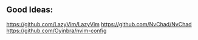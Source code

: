 ## Good Ideas:
https://github.com/LazyVim/LazyVim
https://github.com/NvChad/NvChad
https://github.com/Oyinbra/nvim-config

